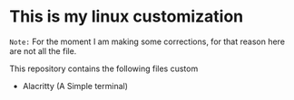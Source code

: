 # This is my linux customization

`Note:` For the moment I am making some corrections, for that reason 
here are not all the file.

This repository contains the following files custom
- Alacritty (A Simple terminal)